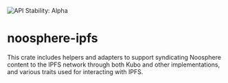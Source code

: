 ![API Stability: Alpha](https://img.shields.io/badge/API%20Stability-Alpha-red)

# noosphere-ipfs

This crate includes helpers and adapters to support syndicating Noosphere
content to the IPFS network through both Kubo and other implementations, and
various traits used for interacting with IPFS.
